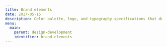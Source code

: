 ```yaml
---
title: Brand elements
date: 2017-05-15
description: Color palette, logo, and typography specifications that define and maintain the City’s visual identity.
menu:
  main:
    parent: design-development
    identifier: brand-elements
---
```

